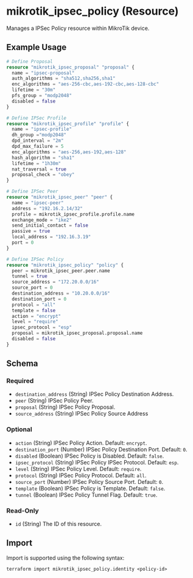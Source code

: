 # mikrotik_ipsec_policy (Resource)
Manages a IPSec Policy resource within MikroTik device.

## Example Usage
```terraform
# Define Proposal
resource "mikrotik_ipsec_proposal" "proposal" {
  name = "ipsec-proposal"
  auth_algorithms = "sha512,sha256,sha1"
  enc_algorithms = "aes-256-cbc,aes-192-cbc,aes-128-cbc"
  lifetime = "30m"
  pfs_group = "modp2048"
  disabled = false
}

# Define IPSec Profile
resource "mikrotik_ipsec_profile" "profile" {
  name = "ipsec-profile"
  dh_group ="modp2048"
  dpd_interval = "2m"
  dpd_max_failure = 5
  enc_algorithms = "aes-256,aes-192,aes-128"
  hash_algorithm = "sha1"
  lifetime = "1h30m"
  nat_traversal = true
  proposal_check = "obey"
}

# Define IPSec Peer
resource "mikrotik_ipsec_peer" "peer" {
  name = "ipsec-peer"
  address = "192.16.2.14/32"
  profile = mikrotik_ipsec_profile.profile.name
  exchange_mode = "ike2"
  send_initial_contact = false
  passive = true
  local_address = "192.16.3.19"
  port = 0
}

# Define IPSec Policy
resource "mikrotik_ipsec_policy" "policy" {
  peer = mikrotik_ipsec_peer.peer.name
  tunnel = true
  source_address = "172.20.0.0/16"
  source_port = 0
  destination_address = "10.20.0.0/16"
  destination_port = 0
  protocol = "all"
  template = false
  action = "encrypt"
  level = "require"
  ipsec_protocol = "esp"
  proposal = mikrotik_ipsec_proposal.proposal.name
  disabled = false
}
```

<!-- schema generated by tfplugindocs -->
## Schema

### Required

- `destination_address` (String) IPSec Policy Destination Address.
- `peer` (String) IPSec Policy Peer.
- `proposal` (String) IPSec Policy Proposal.
- `source_address` (String) IPSec Policy Source Address

### Optional

- `action` (String) IPSec Policy Action. Default: `encrypt`.
- `destination_port` (Number) IPSec Policy Destination Port. Default: `0`.
- `disabled` (Boolean) IPSec Policy is Disabled. Default: `false`.
- `ipsec_protocol` (String) IPSec Policy IPSec Protocol. Default: `esp`.
- `level` (String) IPSec Policy Level. Default: `require`.
- `protocol` (String) IPSec Policy Protocol. Default: `all`.
- `source_port` (Number) IPSec Policy Source Port. Default: `0`.
- `template` (Boolean) IPSec Policy is Template. Default: `false`.
- `tunnel` (Boolean) IPSec Policy Tunnel Flag. Default: `true`.

### Read-Only

- `id` (String) The ID of this resource.

## Import
Import is supported using the following syntax:
```shell
terraform import mikrotik_ipsec_policy.identity <policy-id>
```
